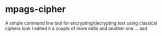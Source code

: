 # mpags-cipher
A simple command line tool for encrypting/decrypting text using classical ciphers
look I edited it
a couple of more edits
and another one....
asd

###